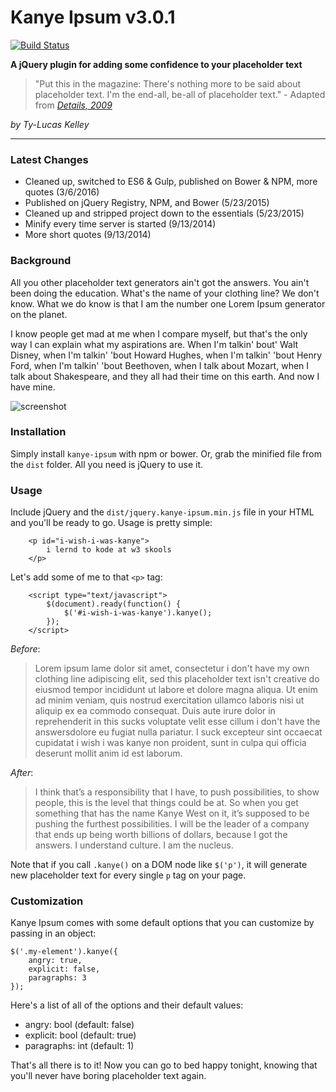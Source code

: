 # Kanye Ipsum v3.0.1

[![Build Status](https://travis-ci.org/tylucaskelley/kanye-ipsum.svg?branch=master)](https://travis-ci.org/tylucaskelley/kanye-ipsum)

**A jQuery plugin for adding some confidence to your placeholder text**

> "Put this in the magazine: There's nothing more to be said about placeholder text. I'm the end-all, be-all of placeholder text." - Adapted from *[Details, 2009](http://www.details.com/culture-trends/cover-stars/200902/hip-hop-artist-kanye-west-talks-fashion-and-music)*

*by Ty-Lucas Kelley*

---

### Latest Changes

* Cleaned up, switched to ES6 & Gulp, published on Bower & NPM, more quotes (3/6/2016)
* Published on jQuery Registry, NPM, and Bower (5/23/2015)
* Cleaned up and stripped project down to the essentials (5/23/2015)
* Minify every time server is started (9/13/2014)
* More short quotes (9/13/2014)

### Background

All you other placeholder text generators ain't got the answers. You ain't been doing the education. What's the name of your clothing line? We don't know. What we do know is that I am the number one Lorem Ipsum generator on the planet.

I know people get mad at me when I compare myself, but that's the only way I can explain what my aspirations are. When I'm talkin' bout' Walt Disney, when I'm talkin' 'bout Howard Hughes, when I'm talkin' 'bout Henry Ford, when I'm talkin' 'bout Beethoven, when I talk about Mozart, when I talk about Shakespeare, and they all had their time on this earth. And now I have mine.

![screenshot](https://raw.githubusercontent.com/tylucaskelley/kanye-ipsum/e4b624968d9bc8ab6bebfea279fe13ae39b8d1b9/img/kanye-ipsum.png)

### Installation

Simply install `kanye-ipsum` with npm or bower. Or, grab the minified file from
the `dist` folder. All you need is jQuery to use it.

### Usage

Include jQuery and the `dist/jquery.kanye-ipsum.min.js` file in your HTML and you'll be ready to go. Usage is pretty simple:

        <p id="i-wish-i-was-kanye">
            i lernd to kode at w3 skools
        </p>

Let's add some of me to that `<p>` tag:

        <script type="text/javascript">
            $(document).ready(function() {
                $('#i-wish-i-was-kanye').kanye();
            });
        </script>

*Before*:

> Lorem ipsum lame dolor sit amet, consectetur i don't have my own clothing line adipiscing elit, sed this placeholder text isn't creative do eiusmod tempor incididunt ut labore et dolore magna aliqua. Ut enim ad minim veniam, quis nostrud exercitation ullamco laboris nisi ut aliquip ex ea commodo consequat. Duis aute irure dolor in reprehenderit in this sucks voluptate velit esse cillum i don't have the answersdolore eu fugiat nulla pariatur. I suck excepteur sint occaecat cupidatat i wish i was kanye non proident, sunt in culpa qui officia deserunt mollit anim id est laborum.

*After*:

> I think that’s a responsibility that I have, to push possibilities, to show people, this is the level that things could be at. So when you get something that has the name Kanye West on it, it’s supposed to be pushing the furthest possibilities. I will be the leader of a company that ends up being worth billions of dollars, because I got the answers. I understand culture. I am the nucleus.

Note that if you call `.kanye()` on a DOM node like `$('p')`, it will generate new placeholder text for every single `p` tag on your page.

### Customization

Kanye Ipsum comes with some default options that you can customize by passing in an object:

    $('.my-element').kanye({
        angry: true,
        explicit: false,
        paragraphs: 3
    });

Here's a list of all of the options and their default values:

* angry: bool (default: false)
* explicit: bool (default: true)
* paragraphs: int (default: 1)

That's all there is to it! Now you can go to bed happy tonight, knowing that you'll never have boring placeholder text again.
